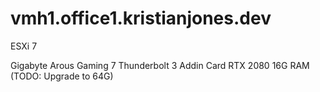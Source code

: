 # vmh1.office1.kristianjones.dev

ESXi 7

Gigabyte Arous Gaming 7
Thunderbolt 3 Addin Card
RTX 2080
16G RAM (TODO: Upgrade to 64G)